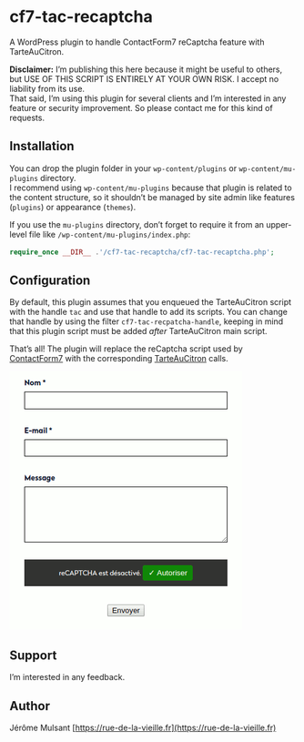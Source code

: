 # cf7-tac-recaptcha

A WordPress plugin to handle ContactForm7 reCaptcha feature with TarteAuCitron.

**Disclaimer:** I’m publishing this here because it might be useful to others,
but USE OF THIS SCRIPT IS ENTIRELY AT YOUR OWN RISK. I accept no liability from its use.  
That said, I’m using this plugin for several clients and I’m interested in any feature
or security improvement. So please contact me for this kind of requests.

## Installation

You can drop the plugin folder in your `wp-content/plugins` or `wp-content/mu-plugins` directory.  
I recommend using `wp-content/mu-plugins` because that plugin is related to the content structure, so
it shouldn’t be managed by site admin like features (`plugins`) or appearance (`themes`).

If you use the `mu-plugins` directory, don’t forget to require it from an upper-level file
like `/wp-content/mu-plugins/index.php`:

```php
require_once __DIR__ .'/cf7-tac-recaptcha/cf7-tac-recaptcha.php';
```

## Configuration

By default, this plugin assumes that you enqueued the TarteAuCitron script with the handle `tac`
and use that handle to add its scripts. You can change that handle by using the filter
`cf7-tac-recpatcha-handle`, keeping in mind that this plugin script must be added *after*
TarteAuCitron main script.

That’s all! The plugin will replace the reCaptcha script used by [ContactForm7][cf7] with the
corresponding [TarteAuCitron][tac] calls.

![](screenshot.png)

## Support

I’m interested in any feedback.

## Author

Jérôme Mulsant [https://rue-de-la-vieille.fr](https://rue-de-la-vieille.fr)

[tac]: https://github.com/AmauriC/tarteaucitron.js/
[cf7]: http://contactform7.com/
